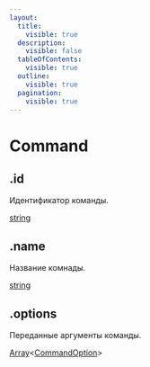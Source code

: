 ```yaml
---
layout:
  title:
    visible: true
  description:
    visible: false
  tableOfContents:
    visible: true
  outline:
    visible: true
  pagination:
    visible: true
---
```


# Command

## .id

Идентификатор команды.

[string](https://developer.mozilla.org/ru/docs/Web/JavaScript/Reference/Global\_Objects/String)

## .name

Название комнады.

[string](https://developer.mozilla.org/ru/docs/Web/JavaScript/Reference/Global\_Objects/String)

## .options

Переданные аргументы команды.

[Array](https://developer.mozilla.org/ru/docs/Web/JavaScript/Reference/Global\_Objects/Array)<[CommandOption](commandoption.md)>

